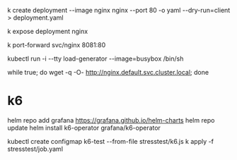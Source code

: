 k create deployment --image nginx nginx --port 80 -o yaml --dry-run=client > deployment.yaml

k expose deployment nginx 

k port-forward svc/nginx 8081:80


kubectl run -i --tty load-generator --image=busybox /bin/sh

while true; do wget -q -O- http://nginx.default.svc.cluster.local; done


# k6 

helm repo add grafana https://grafana.github.io/helm-charts
helm repo update
helm install k6-operator grafana/k6-operator


kubectl create configmap k6-test --from-file stresstest/k6.js
k apply -f stresstest/job.yaml 